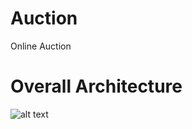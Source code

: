 # Auction
Online Auction

# Overall Architecture
![alt text]((https://github.com/Nursatdeveloper/Auction/blob/master/Auction.MVC/auction_architecture.jpg)https://github.com/Nursatdeveloper/Auction/blob/master/Auction.MVC/auction_architecture.jpg?raw=true)
